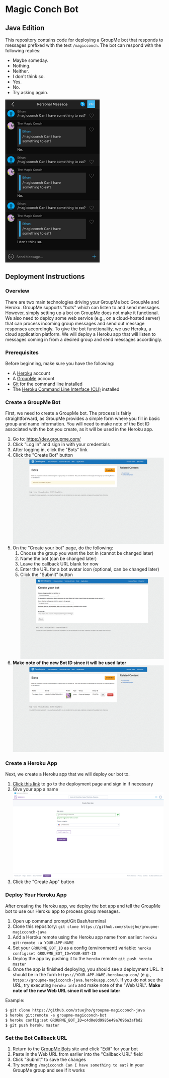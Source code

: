 # Magic Conch Bot
## Java Edition

This repository contains code for deploying a GroupMe bot that responds to
messages prefixed with the text `/magicconch`. The bot can respond with the
following replies:

* Maybe someday.
* Nothing.
* Neither.
* I don't think so.
* Yes.
* No.
* Try asking again.

<img src="images/example.png" alt="Example Magic Conch Interaction" width="300"/>

## Deployment Instructions

### Overview

There are two main technologies driving your GroupMe bot: GroupMe and Heroku.
GroupMe supports "bots" which can listen to and send messages. However, simply
setting up a bot on GroupMe does not make it functional. We also need to deploy
some web service (e.g., on a cloud-hosted server) that can process incoming
group messages and send out message responses accordingly. To give the bot
functionality, we use Heroku, a cloud application platform. We will deploy a
Heroku app that will listen to messages coming in from a desired group and send messages accordingly.

### Prerequisites

Before beginning, make sure you have the following:

* A [Heroku](https://www.heroku.com/home) account
* A [GroupMe](https://groupme.com/) account
* [Git](https://git-scm.com/downloads) for the command line installed
* The [Heroku Command Line Interface (CLI)](https://devcenter.heroku.com/articles/heroku-cli) installed

### Create a GroupMe Bot

First, we need to create a GroupMe bot. The process is fairly straightforward,
as GroupMe provides a simple form where you fill in basic group and name
information. You will need to make note of the Bot ID associated with the bot
you create, as it will be used in the Heroku app.

1. Go to: https://dev.groupme.com/
1. Click "Log In" and sign in with your credentials
1. After logging in, click the "Bots" link
1. Click the "Create Bot" button
![Bots Page Empty](images/groupme_bots_empty.png)
1. On the "Create your bot" page, do the following:
   1. Choose the group you want the bot in (cannot be changed later)
   1. Name the bot (can be changed later)
   1. Leave the callback URL blank for now
   1. Enter the URL for a bot avatar icon (optional, can be changed later)
   1. Click the "Submit" button
![Create Bot Form](images/groupme_create_bot.png)
1. **Make note of the new Bot ID since it will be used later**
![Bots List with a Bot](images/groupme_bots_created.png)

### Create a Heroku App

Next, we create a Heroku app that we will deploy our bot to.

1. [Click this link](https://heroku.com/deploy) to go to the deployment page
   and sign in if necessary
1. Give your app a name
![Heroku Create App](images/heroku_app_create.png)
1. Click the "Create App" button

### Deploy Your Heroku App

After creating the Heroku app, we deploy the bot app and tell the GroupMe bot 
to use our Heroku app to process group messages.

1. Open up command prompt/Git Bash/terminal
1. Clone this repository: `git clone https://github.com/stuejho/groupme-magicconch-java`
1. Add a Heroku remote using the Heroku app name from earlier: `heroku git:remote -a YOUR-APP-NAME`
1. Set your `GROUPME_BOT_ID` as a config (environment) variable: `heroku config:set GROUPME_BOT_ID=YOUR-BOT-ID`
1. Deploy the app by pushing it to the `heroku` remote: `git push heroku master`
1. Once the app is finished deploying, you should see a deployment URL. It
   should be in the form `https://YOUR-APP-NAME.herokuapp.com/` (e.g., 
   `https://groupme-magicconch-java.herokuapp.com/`). If you do not see the URL, try
   executing `heroku info` and make note of the "Web URL". **Make note of the new
   Web URL since it will be used later**

Example:

```console
$ git clone https://github.com/stuejho/groupme-magicconch-java
$ heroku git:remote -a groupme-magicconch-bot
$ heroku config:set GROUPME_BOT_ID=c4d0e0d9985e49a7096a3afbd2
$ git push heroku master
```

### Set the Bot Callback URL

1. Return to the [GroupMe Bots](https://dev.groupme.com/) site and click "Edit"
   for your bot
1. Paste in the Web URL from earlier into the "Callback URL" field
1. Click "Submit" to save the changes
1. Try sending `/magicconch Can I have something to eat?` in your GroupMe group and
   see if it works